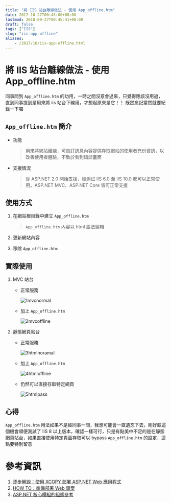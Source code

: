 ```yaml
---
title: "將 IIS 站台離線做法 - 使用 App_offline.htm"
date: 2017-10-27T00:45:00+08:00
lastmod: 2018-09-27T00:45:41+08:00
draft: false
tags: ["IIS"]
slug: "iis-app-offline"
aliases:
    - /2017/10/iis-app-offline.html
---
```

# 將 IIS 站台離線做法 - 使用 App_offline.htm
同事問到 `App_offline.htm` 的功用，一時之間沒意會過來，只覺得應該沒用過，直到同事提到是用來將 iis 站台下線用，才想起原來是它！！ 既然忘記當然就要紀錄一下囉

## `App_offline.htm` 簡介

*   功能

    > 用來將網站離線，可自訂訊息內容提供存取網站的使用者充份資訊，以改善使用者體驗，不致於看到錯誤畫面

*   支援情況

    > 從 ASP.NET 2.0 開始支援，經測試 IIS 6.0 至 IIS 10.0 都可以正常使用，ASP.NET MVC、ASP.NET Core 皆可正常支援

## 使用方式

1.  在網站根目錄中建立 `App_offline.htm`

    > `App_offline.htm` 內容以 html 語法編輯

2.  更新網站內容
3.  移除 `App_offline.htm`


## 實際使用

1.  MVC 站台
    *   正常服務

        ![1mvcnormal](https://user-images.githubusercontent.com/3851540/32065529-92b0dbec-baaf-11e7-9d97-bd8e579ba29e.png)

    *   加上 `App_offline.htm`

        ![2mvcoffline](https://user-images.githubusercontent.com/3851540/32065531-92ff4e26-baaf-11e7-99cf-b96a67b688f9.png)

2.  靜態網頁站台
    *   正常服務

        ![3htmlnoramal](https://user-images.githubusercontent.com/3851540/32065533-93412526-baaf-11e7-88b7-9995e97e48ce.png)

    *   加上 `App_offline.htm`

        ![4htmloffline](https://user-images.githubusercontent.com/3851540/32065535-9373bbda-baaf-11e7-9741-c04ce94169d2.png)

    *   仍然可以直接存取特定網頁

        ![5htmlpass](https://user-images.githubusercontent.com/3851540/32065536-939e5a20-baaf-11e7-8cf4-d8754b576ff8.png)

## 心得

`App_offline.htm` 用法如果不是經同事一問，我想可能會一直遺忘下去，剛好趁這個機會順便測試了 IIS 8 以上版本，確認一樣可行，只是有點美中不足的是在靜態網頁站台，如果直接使用特定頁面存取可以 bypass `App_offline.htm` 的設定，這點要特別留意

# 參考資訊

1.  [逐步解說：使用 XCOPY 部署 ASP.NET Web 應用程式](https://msdn.microsoft.com/zh-tw/library/f735abw9%28v=vs.100%29.aspx)
2.  [HOW TO：準備部署 Web 專案](https://msdn.microsoft.com/zh-tw/library/ff925031%28v=vs.100%29.aspx)
3.  [ASP.NET 核心模組的組態參考](https://docs.microsoft.com/zh-tw/aspnet/core/hosting/aspnet-core-module)
